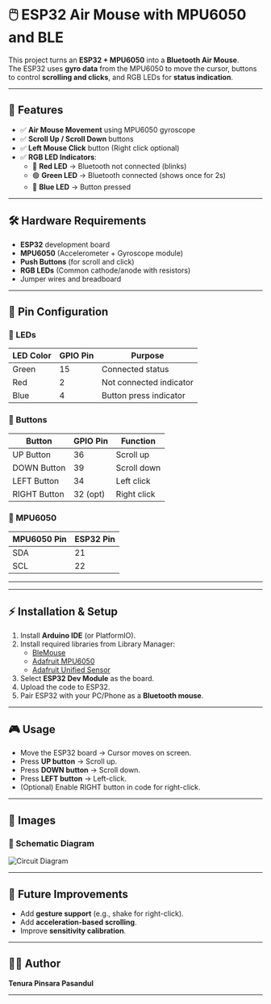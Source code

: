 # 🖱️ ESP32 Air Mouse with MPU6050 and BLE

This project turns an **ESP32 + MPU6050** into a **Bluetooth Air Mouse**.  
The ESP32 uses **gyro data** from the MPU6050 to move the cursor, buttons to control **scrolling and clicks**, and RGB LEDs for **status indication**.

---

## 🚀 Features
- ✅ **Air Mouse Movement** using MPU6050 gyroscope  
- ✅ **Scroll Up / Scroll Down** buttons  
- ✅ **Left Mouse Click** button (Right click optional)  
- ✅ **RGB LED Indicators**:
  - 🔴 **Red LED** → Bluetooth not connected (blinks)  
  - 🟢 **Green LED** → Bluetooth connected (shows once for 2s)  
  - 🔵 **Blue LED** → Button pressed  

---

## 🛠️ Hardware Requirements
- **ESP32** development board  
- **MPU6050** (Accelerometer + Gyroscope module)  
- **Push Buttons** (for scroll and click)  
- **RGB LEDs** (Common cathode/anode with resistors)  
- Jumper wires and breadboard  

---

## 🔌 Pin Configuration

### 📍 LEDs
| LED Color | GPIO Pin | Purpose                  |
|-----------|----------|--------------------------|
| Green     | 15       | Connected status         |
| Red       | 2        | Not connected indicator  |
| Blue      | 4        | Button press indicator   |

### 📍 Buttons
| Button       | GPIO Pin | Function         |
|--------------|----------|------------------|
| UP Button    | 36       | Scroll up        |
| DOWN Button  | 39       | Scroll down      |
| LEFT Button  | 34       | Left click       |
| RIGHT Button | 32 (opt) | Right click      |

### 📍 MPU6050
| MPU6050 Pin | ESP32 Pin |
|-------------|-----------|
| SDA         | 21        |
| SCL         | 22        |

---

---

## ⚡ Installation & Setup

1. Install **Arduino IDE** (or PlatformIO).  
2. Install required libraries from Library Manager:
   - [BleMouse](https://github.com/T-vK/ESP32-BLE-Mouse)  
   - [Adafruit MPU6050](https://github.com/adafruit/Adafruit_MPU6050)  
   - [Adafruit Unified Sensor](https://github.com/adafruit/Adafruit_Sensor)  
3. Select **ESP32 Dev Module** as the board.  
4. Upload the code to ESP32.  
5. Pair ESP32 with your PC/Phone as a **Bluetooth mouse**.  

---

## 🎮 Usage
- Move the ESP32 board → Cursor moves on screen.  
- Press **UP button** → Scroll up.  
- Press **DOWN button** → Scroll down.  
- Press **LEFT button** → Left-click.  
- (Optional) Enable RIGHT button in code for right-click.  

---

## 📸 Images

### 🔧 Schematic Diagram  
![Circuit Diagram](images/circuit.jpeg)


---

## 🔧 Future Improvements
- Add **gesture support** (e.g., shake for right-click).  
- Add **acceleration-based scrolling**.  
- Improve **sensitivity calibration**.  

---

## 👨‍💻 Author
**Tenura Pinsara Pasandul**  

---


